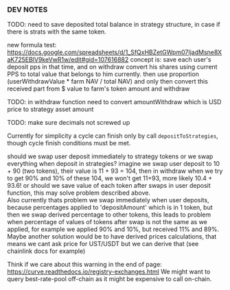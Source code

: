 
### DEV NOTES

TODO: need to save deposited total balance in strategy structure, in case if there is strats with the same token.

new formula test:
https://docs.google.com/spreadsheets/d/1_SfQxHBZetGWpm07IjadMsne8XaK725EBlV9keVwR1w/edit#gid=107616882
concept is:
save each user's deposit pps in that time, and on withdraw convert his shares using current PPS to total value that belongs to him currently.
then use proportion (userWithdrawValue * farm NAV / total NAV)
and only then convert this received part from $ value to farm's token amount and withdraw


TODO: in withdraw function need to convert amountWithdraw which is USD price to strategy asset amount


TODO: make sure decimals not screwed up

Currently for simplicity a cycle can finish only by call `depositToStrategies`, though cycle finish conditions must be met.

should we swap user deposit immediately to strategy tokens or we swap everything when deposit in strategies?
imagine we swap user deposit to 10 + 90 (two tokens), their value is 11 + 93 = 104, then in withdraw when we try to get 90% and 10% of these 104, we won't get 11+93, more likely 10.4 + 93.6! 
or should we save value of each token after swaps in user deposit function, this may solve problem described above.    
Also currently thats problem we swap immediately when user deposits, because percentages applied to 'depositAmount' which is in 1 token, but then we swap derived percentage to other tokens, this leads to problem when percentage of values of tokens after swap is not the same as we applied, for example we applied 90% and 10%, but received 11% and 89%.
Maybe another solution would be to have derived prices calculations, that means we cant ask price for UST/USDT but we can derive that (see chainlink docs for example)

Think if we care about this warning in the end of page: https://curve.readthedocs.io/registry-exchanges.html
We might want to query best-rate-pool off-chain as it might be expensive to call on-chain.